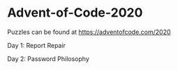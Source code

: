 # Advent-of-Code-2020
Puzzles can be found at https://adventofcode.com/2020

Day 1: Report Repair

Day 2: Password Philosophy
